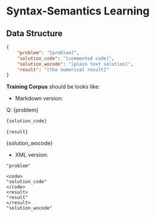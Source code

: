 # Syntax-Semantics Learning

## Data Structure

```json
{
    "problem": "[problem]",
    "solution_code": "[commented code]",
    "solution_wocode": "[plain text solution]",
    "result": "[the numerical result]"
}
```

**Training Corpus** should be looks like:

- Markdown version:

Q: {problem}

```python
{solution_code}
```
```output
{result}
```

{solution_wocode}


- XML version: 

```
"problem"

<code>
"solution_code"
</code>
<result>
"result"
</result>
"solution_wocode"
```
